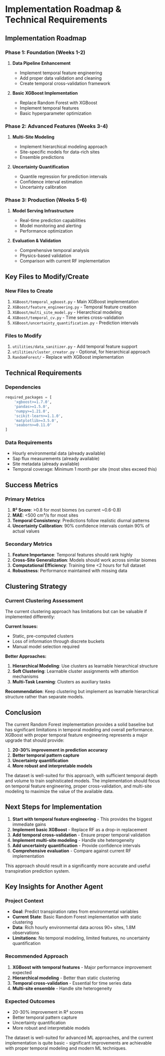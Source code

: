 # Implementation Roadmap & Technical Requirements

## Implementation Roadmap

### Phase 1: Foundation (Weeks 1-2)

1. **Data Pipeline Enhancement**
   - Implement temporal feature engineering
   - Add proper data validation and cleaning
   - Create temporal cross-validation framework

2. **Basic XGBoost Implementation**
   - Replace Random Forest with XGBoost
   - Implement temporal features
   - Basic hyperparameter optimization

### Phase 2: Advanced Features (Weeks 3-4)

1. **Multi-Site Modeling**
   - Implement hierarchical modeling approach
   - Site-specific models for data-rich sites
   - Ensemble predictions

2. **Uncertainty Quantification**
   - Quantile regression for prediction intervals
   - Confidence interval estimation
   - Uncertainty calibration

### Phase 3: Production (Weeks 5-6)

1. **Model Serving Infrastructure**
   - Real-time prediction capabilities
   - Model monitoring and alerting
   - Performance optimization

2. **Evaluation & Validation**
   - Comprehensive temporal analysis
   - Physics-based validation
   - Comparison with current RF implementation

## Key Files to Modify/Create

### New Files to Create

1. `XGBoost/temporal_xgboost.py` - Main XGBoost implementation
2. `XGBoost/feature_engineering.py` - Temporal feature creation
3. `XGBoost/multi_site_model.py` - Hierarchical modeling
4. `XGBoost/temporal_cv.py` - Time series cross-validation
5. `XGBoost/uncertainty_quantification.py` - Prediction intervals

### Files to Modify

1. `utilities/data_sanitizer.py` - Add temporal feature support
2. `utilities/cluster_creator.py` - Optional, for hierarchical approach
3. `RandomForest/` - Replace with XGBoost implementation

## Technical Requirements

### Dependencies

```python
required_packages = [
    'xgboost>=1.7.0',
    'pandas>=1.5.0',
    'numpy>=1.21.0',
    'scikit-learn>=1.1.0',
    'matplotlib>=3.5.0',
    'seaborn>=0.11.0'
]
```

### Data Requirements

- Hourly environmental data (already available)
- Sap flux measurements (already available)
- Site metadata (already available)
- Temporal coverage: Minimum 1 month per site (most sites exceed this)

## Success Metrics

### Primary Metrics

1. **R² Score**: >0.8 for most biomes (vs current ~0.6-0.8)
2. **MAE**: <500 cm³/s for most sites
3. **Temporal Consistency**: Predictions follow realistic diurnal patterns
4. **Uncertainty Calibration**: 90% confidence intervals contain 90% of actual values

### Secondary Metrics

1. **Feature Importance**: Temporal features should rank highly
2. **Cross-Site Generalization**: Models should work across similar biomes
3. **Computational Efficiency**: Training time <2 hours for full dataset
4. **Robustness**: Performance maintained with missing data

## Clustering Strategy

### Current Clustering Assessment

The current clustering approach has limitations but can be valuable if implemented differently:

**Current Issues:**

- Static, pre-computed clusters
- Loss of information through discrete buckets
- Manual model selection required

**Better Approaches:**

1. **Hierarchical Modeling**: Use clusters as learnable hierarchical structure
2. **Soft Clustering**: Learnable cluster assignments with attention mechanisms
3. **Multi-Task Learning**: Clusters as auxiliary tasks

**Recommendation**: Keep clustering but implement as learnable hierarchical structure rather than separate models.

## Conclusion

The current Random Forest implementation provides a solid baseline but has significant limitations in temporal modeling and overall performance. XGBoost with proper temporal feature engineering represents a major upgrade that should provide:

1. **20-30% improvement in prediction accuracy**
2. **Better temporal pattern capture**
3. **Uncertainty quantification**
4. **More robust and interpretable models**

The dataset is well-suited for this approach, with sufficient temporal depth and volume to train sophisticated models. The implementation should focus on temporal feature engineering, proper cross-validation, and multi-site modeling to maximize the value of the available data.

## Next Steps for Implementation

1. **Start with temporal feature engineering** - This provides the biggest immediate gains
2. **Implement basic XGBoost** - Replace RF as a drop-in replacement
3. **Add temporal cross-validation** - Ensure proper temporal validation
4. **Implement multi-site modeling** - Handle site heterogeneity
5. **Add uncertainty quantification** - Provide confidence intervals
6. **Comprehensive evaluation** - Compare against current RF implementation

This approach should result in a significantly more accurate and useful transpiration prediction system.

## Key Insights for Another Agent

### Project Context

- **Goal**: Predict transpiration rates from environmental variables
- **Current State**: Basic Random Forest implementation with static clustering
- **Data**: Rich hourly environmental data across 90+ sites, 1.8M observations
- **Limitations**: No temporal modeling, limited features, no uncertainty quantification

### Recommended Approach

1. **XGBoost with temporal features** - Major performance improvement expected
2. **Hierarchical modeling** - Better than static clustering
3. **Temporal cross-validation** - Essential for time series data
4. **Multi-site ensemble** - Handle site heterogeneity

### Expected Outcomes

- 20-30% improvement in R² scores
- Better temporal pattern capture
- Uncertainty quantification
- More robust and interpretable models

The dataset is well-suited for advanced ML approaches, and the current implementation is quite basic - significant improvements are achievable with proper temporal modeling and modern ML techniques.
